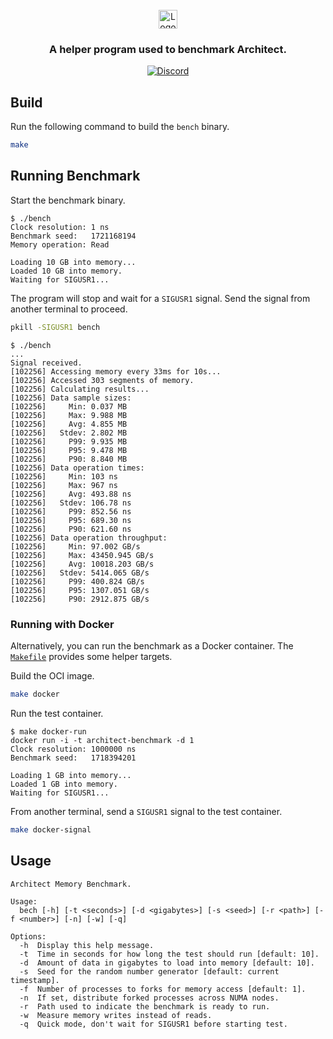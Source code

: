 <br/>
<div align="center">
  <a href="https://loopholelabs.io">
    <img src="https://cdn.loopholelabs.io/loopholelabs/LoopholeLabsLogo.svg" alt="Logo" height="30">
  </a>
  <h3 align="center">
    A helper program used to benchmark Architect.
  </h3>

[![Discord](https://dcbadge.vercel.app/api/server/JYmFhtdPeu?style=flat)](https://loopholelabs.io/discord)
</div>

## Build

Run the following command to build the `bench` binary.

```bash
make
```

## Running Benchmark

Start the benchmark binary.

```console
$ ./bench
Clock resolution: 1 ns
Benchmark seed:   1721168194
Memory operation: Read

Loading 10 GB into memory...
Loaded 10 GB into memory.
Waiting for SIGUSR1...
```

The program will stop and wait for a `SIGUSR1` signal. Send the signal from
another terminal to proceed.

```bash
pkill -SIGUSR1 bench
```

```console
$ ./bench
...
Signal received.
[102256] Accessing memory every 33ms for 10s...
[102256] Accessed 303 segments of memory.
[102256] Calculating results...
[102256] Data sample sizes:
[102256]     Min: 0.037 MB
[102256]     Max: 9.988 MB
[102256]     Avg: 4.855 MB
[102256]   Stdev: 2.802 MB
[102256]     P99: 9.935 MB
[102256]     P95: 9.478 MB
[102256]     P90: 8.840 MB
[102256] Data operation times:
[102256]     Min: 103 ns
[102256]     Max: 967 ns
[102256]     Avg: 493.88 ns
[102256]   Stdev: 106.78 ns
[102256]     P99: 852.56 ns
[102256]     P95: 689.30 ns
[102256]     P90: 621.60 ns
[102256] Data operation throughput:
[102256]     Min: 97.002 GB/s
[102256]     Max: 43450.945 GB/s
[102256]     Avg: 10018.203 GB/s
[102256]   Stdev: 5414.065 GB/s
[102256]     P99: 400.824 GB/s
[102256]     P95: 1307.051 GB/s
[102256]     P90: 2912.875 GB/s
```

### Running with Docker

Alternatively, you can run the benchmark as a Docker container. The
[`Makefile`](Makefile) provides some helper targets.

Build the OCI image.

```bash
make docker
```

Run the test container.

```console
$ make docker-run
docker run -i -t architect-benchmark -d 1
Clock resolution: 1000000 ns
Benchmark seed:   1718394201

Loading 1 GB into memory...
Loaded 1 GB into memory.
Waiting for SIGUSR1...
```

From another terminal, send a `SIGUSR1` signal to the test container.

```bash
make docker-signal
```

## Usage

```
Architect Memory Benchmark.

Usage:
  bech [-h] [-t <seconds>] [-d <gigabytes>] [-s <seed>] [-r <path>] [-f <number>] [-n] [-w] [-q]

Options:
  -h  Display this help message.
  -t  Time in seconds for how long the test should run [default: 10].
  -d  Amount of data in gigabytes to load into memory [default: 10].
  -s  Seed for the random number generator [default: current timestamp].
  -f  Number of processes to forks for memory access [default: 1].
  -n  If set, distribute forked processes across NUMA nodes.
  -r  Path used to indicate the benchmark is ready to run.
  -w  Measure memory writes instead of reads.
  -q  Quick mode, don't wait for SIGUSR1 before starting test.
```
